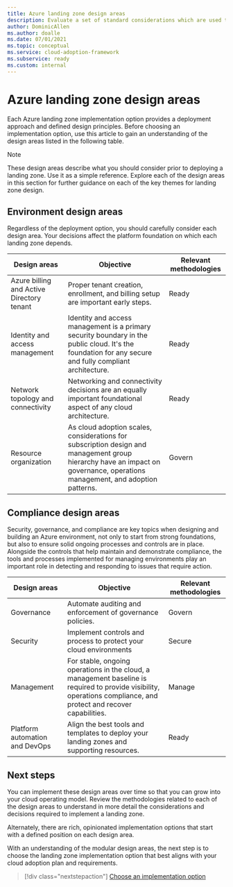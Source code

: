 ```yaml
---
title: Azure landing zone design areas
description: Evaluate a set of standard considerations which are used to define all Azure landing zones.
author: DominicAllen
ms.author: doalle
ms.date: 07/01/2021
ms.topic: conceptual
ms.service: cloud-adoption-framework
ms.subservice: ready
ms.custom: internal
---
```


<!-- TODO: Refactor terms: "design area", "well-architected" -->

# Azure landing zone design areas

Each Azure landing zone implementation option provides a deployment approach and defined design principles. Before choosing an implementation option, use this article to gain an understanding of the design areas listed in the following table.

> [!NOTE]
> These design areas describe what you should consider prior to deploying a landing zone. Use it as a simple reference. Explore each of the design areas in this section for further guidance on each of the key themes for landing zone design.

## Environment design areas

Regardless of the deployment option, you should carefully consider each design area. Your decisions affect the platform foundation on which each landing zone depends.

| Design areas | Objective | Relevant methodologies |
|---|---|---|
| Azure billing and Active Directory tenant | Proper tenant creation, enrollment, and billing setup are important early steps. | Ready |
| Identity and access management| Identity and access management is a primary security boundary in the public cloud. It's the foundation for any secure and fully compliant architecture. | Ready |
| Network topology and connectivity | Networking and connectivity decisions are an equally important foundational aspect of any cloud architecture. | Ready |
| Resource organization | As cloud adoption scales, considerations for subscription design and management group hierarchy have an impact on governance, operations management, and adoption patterns. | Govern |

## Compliance design areas

Security, governance, and compliance are key topics when designing and building an Azure environment, not only to start from strong foundations, but also to ensure solid ongoing processes and controls are in place. Alongside the controls that help maintain and demonstrate compliance, the tools and processes implemented for managing environments play an important role in detecting and responding to issues that require action.

| Design areas | Objective | Relevant methodologies |
|--|--|--|
| Governance | Automate auditing and enforcement of governance policies. | Govern |
| Security | Implement controls and process to protect your cloud environments | Secure |
| Management | For stable, ongoing operations in the cloud, a management baseline is required to provide visibility, operations compliance, and protect and recover capabilities. | Manage |
| Platform automation and DevOps | Align the best tools and templates to deploy your landing zones and supporting resources. | Ready |

## Next steps

You can implement these design areas over time so that you can grow into your cloud operating model. Review the methodologies related to each of the design areas to understand in more detail the considerations and decisions required to implement a landing zone.

Alternately, there are rich, opinionated implementation options that start with a defined position on each design area.

With an understanding of the modular design areas, the next step is to choose the landing zone implementation option that best aligns with your cloud adoption plan and requirements.

> [!div class="nextstepaction"]
> [Choose an implementation option](./implementation-options.md)
